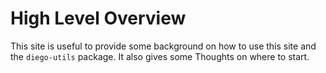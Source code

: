 # High Level Overview

This site is useful to provide some background on how to use this site and the `diego-utils` package.
It also gives some Thoughts on where to start.
